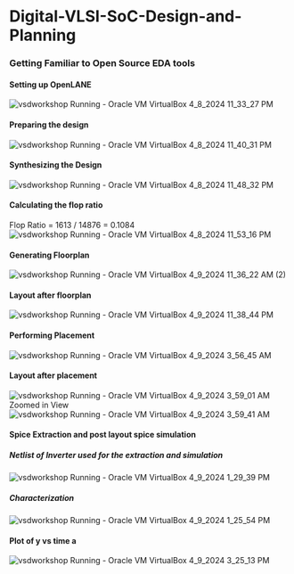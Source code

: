 # Digital-VLSI-SoC-Design-and-Planning

### Getting Familiar to Open Source EDA tools
#### Setting up OpenLANE
![vsdworkshop  Running  - Oracle VM VirtualBox 4_8_2024 11_33_27 PM](https://github.com/ppattanaik/Digital-VLSI-SoC-Design-and-Planning/assets/63561037/9801eedc-9eb4-4bd2-9e30-093eb4d4fcb2)
#### Preparing the design
![vsdworkshop  Running  - Oracle VM VirtualBox 4_8_2024 11_40_31 PM](https://github.com/ppattanaik/Digital-VLSI-SoC-Design-and-Planning/assets/63561037/b2a49ac2-0a51-4907-81e0-3276b7dd76d1)
#### Synthesizing the Design
![vsdworkshop  Running  - Oracle VM VirtualBox 4_8_2024 11_48_32 PM](https://github.com/ppattanaik/Digital-VLSI-SoC-Design-and-Planning/assets/63561037/0f58ae08-bb7e-41e2-b43b-3fd9781134a8)
#### Calculating the flop ratio
Flop Ratio = 1613 / 14876 = 0.1084
![vsdworkshop  Running  - Oracle VM VirtualBox 4_8_2024 11_53_16 PM](https://github.com/ppattanaik/Digital-VLSI-SoC-Design-and-Planning/assets/63561037/748d8158-b3b2-4a7f-9cfe-70c34974c681)
#### Generating Floorplan
![vsdworkshop  Running  - Oracle VM VirtualBox 4_9_2024 11_36_22 AM (2)](https://github.com/ppattanaik/Digital-VLSI-SoC-Design-and-Planning/assets/63561037/5110af83-5f36-44c3-bb02-7ac0cd6a4b2e)
#### Layout after floorplan
![vsdworkshop  Running  - Oracle VM VirtualBox 4_9_2024 11_38_44 PM](https://github.com/ppattanaik/Digital-VLSI-SoC-Design-and-Planning/assets/63561037/777b4d3c-67c1-4f56-a8a4-8b6b5761a2b4)
#### Performing Placement
![vsdworkshop  Running  - Oracle VM VirtualBox 4_9_2024 3_56_45 AM](https://github.com/ppattanaik/Digital-VLSI-SoC-Design-and-Planning/assets/63561037/35e33531-a353-41c0-b2aa-8d32fd382a89)
#### Layout after placement
![vsdworkshop  Running  - Oracle VM VirtualBox 4_9_2024 3_59_01 AM](https://github.com/ppattanaik/Digital-VLSI-SoC-Design-and-Planning/assets/63561037/489bd1ea-1dfa-4499-b5c9-83dfc80ec70f)
Zoomed in View
![vsdworkshop  Running  - Oracle VM VirtualBox 4_9_2024 3_59_41 AM](https://github.com/ppattanaik/Digital-VLSI-SoC-Design-and-Planning/assets/63561037/91904796-afab-4405-8fb5-e0fea2dea828)
#### Spice Extraction and post layout spice simulation
##### Netlist of Inverter used for the extraction and simulation
![vsdworkshop  Running  - Oracle VM VirtualBox 4_9_2024 1_29_39 PM](https://github.com/ppattanaik/Digital-VLSI-SoC-Design-and-Planning/assets/63561037/29ee8486-0010-4ee7-ba00-d5eeb53742df)
##### Characterization
![vsdworkshop  Running  - Oracle VM VirtualBox 4_9_2024 1_25_54 PM](https://github.com/ppattanaik/Digital-VLSI-SoC-Design-and-Planning/assets/63561037/af6275a3-1c6b-4ea2-941b-e5b915de5c55)
#### Plot of y vs time a
![vsdworkshop  Running  - Oracle VM VirtualBox 4_9_2024 3_25_13 PM](https://github.com/ppattanaik/Digital-VLSI-SoC-Design-and-Planning/assets/63561037/01e62d5d-6f1f-4488-b662-f7a4ee1f72b9)



